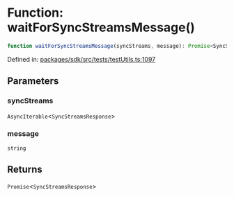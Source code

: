 # Function: waitForSyncStreamsMessage()

```ts
function waitForSyncStreamsMessage(syncStreams, message): Promise<SyncStreamsResponse>;
```

Defined in: [packages/sdk/src/tests/testUtils.ts:1097](https://github.com/towns-protocol/towns/blob/0db1fd0ac7258e8db8cedfb6183e8eade8284fa1/packages/sdk/src/tests/testUtils.ts#L1097)

## Parameters

### syncStreams

`AsyncIterable`\<`SyncStreamsResponse`\>

### message

`string`

## Returns

`Promise`\<`SyncStreamsResponse`\>
